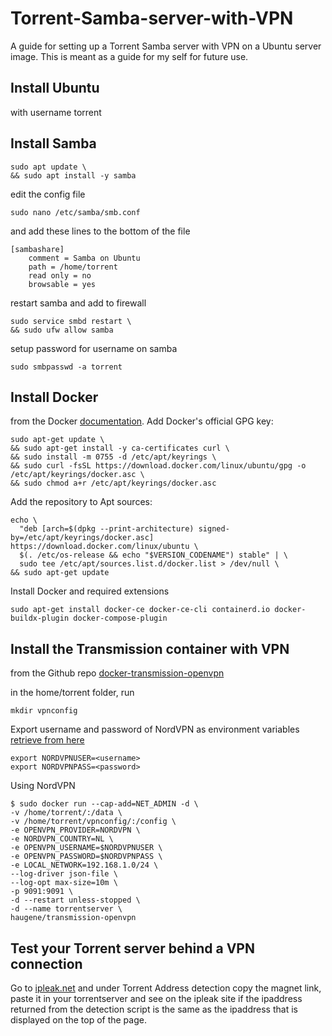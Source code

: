 # Torrent-Samba-server-with-VPN
A guide for setting up a Torrent Samba server with VPN on a Ubuntu server image. This is meant as a guide for my self for future use.

## Install Ubuntu
with username torrent

## Install Samba
```
sudo apt update \
&& sudo apt install -y samba
```
edit the config file
```
sudo nano /etc/samba/smb.conf
```
and add these lines to the bottom of the file
```
[sambashare]
    comment = Samba on Ubuntu
    path = /home/torrent
    read only = no
    browsable = yes
```
restart samba and add to firewall
```
sudo service smbd restart \
&& sudo ufw allow samba
```
setup password for username on samba
```
sudo smbpasswd -a torrent
```

## Install Docker
from the Docker [documentation](https://docs.docker.com/engine/install/ubuntu/).
Add Docker's official GPG key:
```
sudo apt-get update \
&& sudo apt-get install -y ca-certificates curl \
&& sudo install -m 0755 -d /etc/apt/keyrings \
&& sudo curl -fsSL https://download.docker.com/linux/ubuntu/gpg -o /etc/apt/keyrings/docker.asc \
&& sudo chmod a+r /etc/apt/keyrings/docker.asc
```
Add the repository to Apt sources:
```
echo \
  "deb [arch=$(dpkg --print-architecture) signed-by=/etc/apt/keyrings/docker.asc] https://download.docker.com/linux/ubuntu \
  $(. /etc/os-release && echo "$VERSION_CODENAME") stable" | \
  sudo tee /etc/apt/sources.list.d/docker.list > /dev/null \
&& sudo apt-get update
```
Install Docker and required extensions
```
sudo apt-get install docker-ce docker-ce-cli containerd.io docker-buildx-plugin docker-compose-plugin
```

## Install the Transmission container with VPN
from the Github repo [docker-transmission-openvpn](https://github.com/haugene/docker-transmission-openvpn)

in the home/torrent folder, run 
``` 
mkdir vpnconfig
```

Export username and password of NordVPN as environment variables [retrieve from here](https://my.nordaccount.com/nl/dashboard/nordvpn/manual-configuration/)
```
export NORDVPNUSER=<username>
export NORDVPNPASS=<password>
```

Using NordVPN
```
$ sudo docker run --cap-add=NET_ADMIN -d \
-v /home/torrent/:/data \
-v /home/torrent/vpnconfig/:/config \
-e OPENVPN_PROVIDER=NORDVPN \
-e NORDVPN_COUNTRY=NL \
-e OPENVPN_USERNAME=$NORDVPNUSER \
-e OPENVPN_PASSWORD=$NORDVPNPASS \
-e LOCAL_NETWORK=192.168.1.0/24 \
--log-driver json-file \
--log-opt max-size=10m \
-p 9091:9091 \
-d --restart unless-stopped \
-d --name torrentserver \
haugene/transmission-openvpn
```

## Test your Torrent server behind a VPN connection
Go to [ipleak.net](https://ipleak.net/) and under Torrent Address detection copy the magnet link, paste it in your torrentserver and see on the ipleak site if the ipaddress returned from the detection script is the same as the ipaddress that is displayed on the top of the page.
